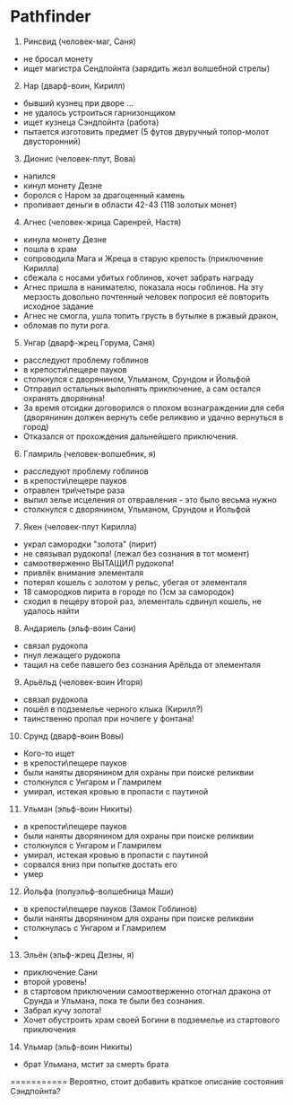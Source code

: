 # Pathfinder
1. Ринсвид (человек-маг, Саня)
- не бросал монету
- ищет магистра Сендпойнта (зарядить жезл волшебной стрелы)

2. Нар (дварф-воин, Кирилл)
- бывший кузнец при дворе ...
- не удалось устроиться гарнизонщиком
- ищет кузнеца Сэндпойнта (работа)
- пытается изготовить предмет (5 футов двуручный топор-молот двусторонний)

3. Дионис (человек-плут, Вова)
- напился
- кинул монету Дезне
- боролся с Наром за драгоценный камень
- пропивает деньги в области 42-43 (118 золотых монет)

4. Агнес (человек-жрица Саренрей, Настя)
- кинула монету Дезне
- пошла в храм
- сопроводила Мага и Жреца в старую крепость (приключение Кирилла)
- сбежала с носами убитых гоблинов, хочет забрать награду
- Агнес пришла в нанимателю, показала носы гоблинов. На эту мерзость довольно почтенный человек попросил её повторить исходное задание
- Агнес не смогла, ушла топить грусть в бутылке в ржавый дракон, 
- обломав по пути рога.

5. Унгар (дварф-жрец Горума, Саня)
- расследуют проблему гоблинов
- в крепости\пещере пауков
- столкнулся с дворянином, Ульманом, Срундом и Йольфой
- Отправил остальных выполнять приключение, а сам остался охранять дворянина!
- За время отсидки договорился о плохом вознаграждении для себя (дворянинин должен вернуть себе реликвию и удачно вернуться в город)
- Отказался от прохождения дальнейшего приключения.

6. Гламриль (человек-волшебник, я)
- расследуют проблему гоблинов
- в крепости\пещере пауков
- отравлен три\четыре раза
- выпил зелье исцеления от отвравления - это было весьма нужно
- столкнулся с дворянином, Ульманом, Срундом и Йольфой

7. Якен (человек-плут Кирилла)
- украл самородки "золота" (пирит)
- не связывал рудокопа! (лежал без сознания в тот момент)
- самоотверженно ВЫТАЩИЛ рудокопа! 
- привлёк внимание элементаля
- потерял кошель с золотом у рельс, убегая от элементаля
- 18 самородков пирита в городе по (1см за самородок)
- сходил в пещеру второй раз, элементаль сдвинул кошель, не удалось найти

8. Андариель (эльф-воин Сани)
- связал рудокопа
- пнул лежащего рудокопа
- тащил на себе павшего без сознания Арёльда от элементаля

9. Арьёльд (человек-воин Игоря)
- связал рудокопа
- пошёл в подземелье черного клыка (Кирилл?)
- таинственно пропал при ночлеге у фонтана!

10. Срунд (дварф-воин Вовы)
- Кого-то ищет
- в крепости\пещере пауков
- были наняты дворянином для охраны при поиске реликвии
- столкнулся с Унгаром и Гламрилем
- умирал, истекая кровью в пропасти с паутиной

11. Ульман (эльф-воин Никиты)
- в крепости\пещере пауков
- были наняты дворянином для охраны при поиске реликвии
- столкнулся с Унгаром и Гламрилем
- умирал, истекая кровью в пропасти с паутиной
- сорвался вниз при попытке достать его
- умер

12. Йольфа (полуэльф-волшебница Маши)
- в крепости\пещере пауков (Замок Гоблинов)
- были наняты дворянином для охраны при поиске реликвии
- столкнулась с Унгаром и Гламрилем
- 

13. Эльён (эльф-жрец Дезны, я)
- приключение Сани
- второй уровень!
- в стартовом приключении самоотверженно отогнал дракона от Срунда и Ульмана, пока те были без сознания.
- Забрал кучу золота!
- Хочет обустроить храм своей Богини в подземелье из стартового приключения

14. Ульмар (эльф-воин Никиты)
- брат Ульмана, мстит за смерть брата

===========
Вероятно, стоит добавить краткое описание состояния Сэндпойнта?
